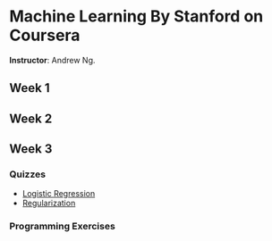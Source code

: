 # Machine Learning By Stanford on Coursera  
__Instructor__: Andrew Ng.

## Week 1

## Week 2

## Week 3
### Quizzes
- [Logistic Regression](week3/logistic-regression-quiz.md)
- [Regularization](week3/regularization-quiz.md)

### Programming Exercises
